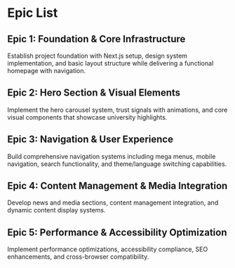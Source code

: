 # Epic List

## Epic 1: Foundation & Core Infrastructure
Establish project foundation with Next.js setup, design system implementation, and basic layout structure while delivering a functional homepage with navigation.

## Epic 2: Hero Section & Visual Elements
Implement the hero carousel system, trust signals with animations, and core visual components that showcase university highlights.

## Epic 3: Navigation & User Experience
Build comprehensive navigation systems including mega menus, mobile navigation, search functionality, and theme/language switching capabilities.

## Epic 4: Content Management & Media Integration
Develop news and media sections, content management integration, and dynamic content display systems.

## Epic 5: Performance & Accessibility Optimization
Implement performance optimizations, accessibility compliance, SEO enhancements, and cross-browser compatibility.

